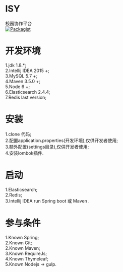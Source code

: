 # ISY
校园协作平台  
[![Packagist](https://img.shields.io/packagist/l/doctrine/orm.svg)](https://github.com/zbeboy/ISY/blob/v11/LICENSE)
# 开发环境
1.jdk 1.8.*;  
2.Intellij IDEA 2015 +;  
3.MySQL 5.7 +;  
4.Maven 3.5.0 +;  
5.Node 6 +;  
6.Elasticsearch 2.4.4;  
7.Redis last version;  
# 安装
1.clone 代码;  
2.配置application.properties(开发环境),仅供开发者使用;  
3.额外配置(settings目录),仅供开发者使用;  
4.安装lombok插件.
# 启动
1.Elasticsearch;  
2.Redis;  
3.Intellij IDEA run Spring boot 或 Maven .  
# 参与条件
1.Known Spring;  
2.Known Git;  
2.Known Maven;  
3.Known RequireJs;  
4.Known Thymeleaf;  
5.Known Nodejs -> gulp.  
